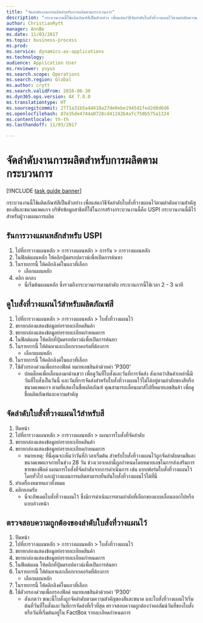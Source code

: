 ```yaml
--- 
title: "จัดลำดับงานการผลิตสำหรับการผลิตตามกระบวนการ"
description: "กระบวนงานนี้ใช้ผลิตภัณฑ์สีเป็นตัวอย่าง เพื่อแสดงวิธีจัดลำดับใบสั่งที่วางแผนไว้ตามลำดับความสำคัญของสีและขนาดแพคเกจ "
author: ChristianRytt
manager: AnnBe
ms.date: 11/03/2017
ms.topic: business-process
ms.prod: 
ms.service: dynamics-ax-applications
ms.technology: 
audience: Application User
ms.reviewer: yuyus
ms.search.scope: Operations
ms.search.region: Global
ms.author: crytt
ms.search.validFrom: 2016-06-30
ms.dyn365.ops.version: AX 7.0.0
ms.translationtype: HT
ms.sourcegitcommit: 2771a31b5a4d418a27de0ebe1945d1fed2d8d6d6
ms.openlocfilehash: 87e35de4744a0728cd41192b4afc750b575a1324
ms.contentlocale: th-th
ms.lasthandoff: 11/03/2017

---
```

# <a name="sequence-production-jobs-for-process-manufacturing"></a>จัดลำดับงานการผลิตสำหรับการผลิตตามกระบวนการ

[!INCLUDE [task guide banner](../../includes/task-guide-banner.md)]

กระบวนงานนี้ใช้ผลิตภัณฑ์สีเป็นตัวอย่าง เพื่อแสดงวิธีจัดลำดับใบสั่งที่วางแผนไว้ตามลำดับความสำคัญของสีและขนาดแพคเกจ  บริษัทข้อมูลสาธิตที่ใช้ในการสร้างกระบวนงานนี้คือ USPI  กระบวนงานนี้มีไว้สำหรับผู้วางแผนการผลิต


## <a name="run-master-planning-for-uspi"></a>รันการวางแผนหลักสำหรับ USPI
1. ไปที่การวางแผนหลัก > การวางแผนหลัก > การรัน > การวางแผนหลัก
2. ในฟิลด์แผนหลัก ให้คลิกปุ่มดรอปดาวน์เพื่อเปิดการค้นหา
3. ในรายการนี้ ให้คลิกลิงค์ในแถวที่เลือก
    * เลือกแผนหลัก  
4. คลิก ตกลง
    * นี่เริ่มต้นแผนหลัก ซึ่งรวมถึงกระบวนการตามลำดับ  กระบวนการนี้ใช้เวลา 2 - 3 นาที  

## <a name="view-planned-orders-for-the-paint-products"></a>ดูใบสั่งที่วางแผนไว้สำหรับผลิตภัณฑ์สี
1. ไปที่การวางแผนหลัก > การวางแผนหลัก > ใบสั่งที่วางแผนไว้
2. ขยายกล่องแสดงข้อมูลย่อรายละเอียดสินค้า
3. ขยายกล่องแสดงข้อมูลย่อรายละเอียดกำหนดการ
4. ในฟิลด์แผน ให้คลิกที่ปุ่มดรอปดาวน์เพื่อเปิดการค้นหา 
5. ในรายการนี้ ให้ค้นหาและเลือกเรกคอร์ดที่ต้องการ
    * เลือกแผนหลัก  
6. ในรายการนี้ ให้คลิกลิงค์ในแถวที่เลือก
7. ใช้ตัวกรองด่วนเพื่อกรองฟิลด์ หมายเลขสินค้าด้วยค่า 'P300'
    * ปลดล็อคเพื่อเลื่อนลงมาด้านขวา เพื่อดูวันที่ใบสั่งและวันที่การจัดส่ง  สังเกตว่าสินค้าเหล่านี้มีวันที่ใบสั่งเป็นวันนี้ และวันที่การจัดส่งสำหรับใบสั่งที่วางแผนไว้ไม่ได้อยู่ตามลำดับของสีหรือขนาดแพคเกจ ตามที่แสดงในชื่อผลิตภัณฑ์ คุณสามารถเลื่อนเมาส์ไปที่หมายเลขสินค้า เพื่อดูชื่อผลิตภัณฑ์และความสำคัญ  

## <a name="sequence-planned-orders-for-paint"></a>จัดลำดับใบสั่งที่วางแผนไว้สำหรับสี
1. ปิดหน้า
2. ไปที่การวางแผนหลัก > การวางแผนหลัก > แผนการใบสั่งที่จัดลำดับ
3. ขยายกล่องแสดงข้อมูลย่อรายละเอียดสินค้า
4. ขยายกล่องแสดงข้อมูลย่อรายละเอียดกำหนดการ
    * หมายเหตุ: ที่นี่คุณจะเห็นว่าวันที่/เวลาเริ่มต้น สำหรับใบสั่งที่วางแผนไว้ถูกจัดลำดับตามสีและขนาดแพคเกจภายในช่วง 28 วัน ช่วงเวลาเหล่านี้ถูกกำหนดโดยหมายเลขในการส่งเสริมการขายของฟิลด์ แผนการใบสั่งที่จัดลำดับจากการดำเนินการ เช่น แบบฟอร์มใบสั่งที่วางแผนไว้โดยทั่วไป และผู้วางแผนการผลิตสามารถยืนยันใบสั่งที่วางแผนไว้ได้ที่นี่  
5. ทำเครื่องหมายแถวทั้งหมด
6. คลิกยอมรับ
    * นี่จะอัพเดตใบสั่งที่วางแผนไว้ ซึ่งมีการดำเนินการตามลำดับที่เลือกของแบบเลื่อนออกไปหรือแบบล่วงหน้า  

## <a name="verify-the-sequence-of-the-planned-orders"></a>ตรวจสอบความถูกต้องของลำดับใบสั่งที่วางแผนไว้
1. ปิดหน้า
2. ไปที่การวางแผนหลัก > การวางแผนหลัก > ใบสั่งที่วางแผนไว้
3. ขยายกล่องแสดงข้อมูลย่อรายละเอียดสินค้า
4. ขยายกล่องแสดงข้อมูลย่อรายละเอียดกำหนดการ
5. ในฟิลด์แผน ให้คลิกที่ปุ่มดรอปดาวน์เพื่อเปิดการค้นหา 
6. ในรายการนี้ ให้ค้นหาและเลือกเรกคอร์ดที่ต้องการ
    * เลือกแผนหลัก  
7. ในรายการนี้ ให้คลิกลิงค์ในแถวที่เลือก
8. ใช้ตัวกรองด่วนเพื่อกรองฟิลด์ หมายเลขสินค้าด้วยค่า 'P300'
    * สังเกตว่า ขณะนี้ใบสั่งถูกจัดลำดับตามความสำคัญของสีและขนาด และใบสั่งที่วางแผนไว้เริ่มต้นที่วันที่ใบสั่งและวันที่การจัดส่งที่เร็วที่สุด  ตรวจสอบความถูกต้องว่าคอลัมน์วันที่ของใบสั่งหรือวันที่เริ่มต้นอยู่ใน FactBox รายละเอียดกำหนดการ  


